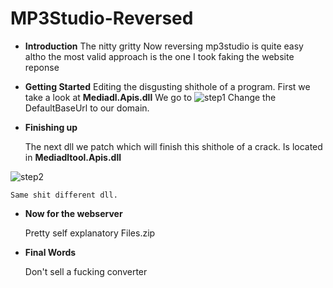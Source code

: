 


# MP3Studio-Reversed

 - **Introduction**
The nitty gritty
Now reversing mp3studio is quite easy altho the most valid approach is the one I took faking the website reponse

- **Getting Started**
Editing the disgusting shithole of a program.
First we take a look at **Mediadl.Apis.dll**
We go to  ![step1](https://i.imgur.com/yCnkNns.png)
Change the DefaultBaseUrl to our domain.

- **Finishing up**

    The next dll we patch which will finish this shithole of a crack. Is located in **Mediadltool.Apis.dll** 

![step2](https://i.imgur.com/fv0H8ZZ.png)

    Same shit different dll.

- **Now for the webserver**

    Pretty self explanatory Files.zip

- **Final Words**

    Don't sell a fucking converter

